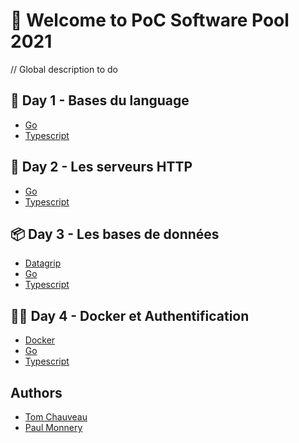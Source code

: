 # :wave: Welcome to PoC Software Pool 2021

// Global description to do

## :closed_book: Day 1 - Bases du language
 - [Go](https://github.com/PoCInnovation/Pool2021/blob/master/Software/day01/Go.md)
 - [Typescript](https://github.com/PoCInnovation/Pool2021/blob/master/Software/day01/Typescript.md)
## :radio_button: Day 2 - Les serveurs HTTP
 - [Go](https://github.com/PoCInnovation/Pool2021/blob/master/Software/day02/Go.md)
 - [Typescript](https://github.com/PoCInnovation/Pool2021/blob/master/Software/day02/Typescript.md)
## :package: Day 3 - Les bases de données
 - [Datagrip](https://github.com/PoCInnovation/Pool2021/blob/master/Software/day03/Partie1.md)
 - [Go]()
 - [Typescript](https://github.com/PoCInnovation/Pool2021/blob/master/Software/day03/Partie2-Typescript.md)
## :policeman: Day 4 - Docker et Authentification
 - [Docker](https://github.com/PoCInnovation/Pool2021/blob/master/Software/day04/Partie1.md#ressources-2)
 - [Go]()
 - [Typescript]()

## Authors
 - [Tom Chauveau](https://github.com/TomChv)
 - [Paul Monnery](https://github.com/PaulMonnery)
